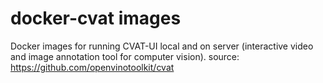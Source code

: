 # docker-cvat images
Docker images for running CVAT-UI local and on server (interactive video and image annotation tool for computer vision). 
source: https://github.com/openvinotoolkit/cvat
